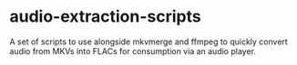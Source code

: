 # audio-extraction-scripts
A set of scripts to use alongside mkvmerge and ffmpeg to quickly convert audio from MKVs into FLACs for consumption via an audio player.
